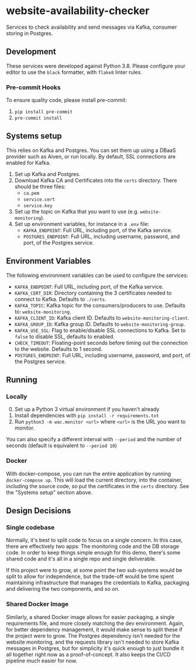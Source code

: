# website-availability-checker

Services to check availability and send messages via Kafka, consumer storing in Postgres.

## Development

These services were developed against Python 3.8. Please configure your editor to use the `black` formatter, with `flake8` linter rules.

### Pre-commit Hooks

To ensure quality code, please install pre-commit:
1. `pip install pre-commit`
2. `pre-commit install`


## Systems setup

This relies on Kafka and Postgres. You can set them up using a DBaaS provider such as Aiven, or run locally. By default, SSL connections are enabled for Kafka.

1. Set up Kafka and Postgres.
2. Download Kafka CA and Certificates into the `certs` directory. There should be three files:
    - `ca.pem`
    - `service.cert`
    - `service.key`
3. Set up the topic on Kafka that you want to use (e.g. `website-monitoring`).
4. Set up environment variables, for instance in a `.env` file:
    - `KAFKA_ENDPOINT`: Full URL, including port, of the Kafka service.
    - `POSTGRES_ENDPOINT`: Full URL, including username, password, and port, of the Postgres service.


## Environment Variables

The following environment variables can be used to configure the services:

- `KAFKA_ENDPOINT`: Full URL, including port, of the Kafka service.
- `KAFKA_CERT_DIR`: Directory containing the 3 certificates needed to connect to Kafka. Defaults to `./certs`.
- `KAFKA_TOPIC`: Kafka topic for the consumers/producers to use. Defaults to: `website-monitoring`.
- `KAFKA_CLIENT_ID`: Kafka client ID. Defaults to `website-monitoring-client`.
- `KAFKA_GROUP_ID`: Kafka group ID. Defaults to `website-monitoring-group`.
- `KAFKA_USE_SSL`: Flag to enable/disable SSL connections to Kafka. Set to `false` to disable SSL, defaults to enabled.
- `CHECK_TIMEOUT`: Floating-point seconds before timing out the connection to the website. Defaults to 1 second.
- `POSTGRES_ENDPOINT`: Full URL, including username, password, and port, of the Postgres service.

## Running

### Locally

0. Set up a Python 3 virtual environment if you haven't already
1. Install dependencies with `pip install -r requirements.txt`
2. Run `python3 -m wac.monitor <url>` where `<url>` is the URL you want to monitor.

You can also specify a different interval with `--period` and the number of seconds (default is equivalent to `--period 10`)

### Docker

With docker-compose, you can run the entire application by running `docker-compose up`.
This will load the current directory, into the container, including the source code, so put the certificates in the `certs` directory.
See the "Systems setup" section above.


## Design Decisions

### Single codebase

Normally, it's best to split code to focus on a single concern. In this case, there are effectively two apps: The monitoring code and the DB storage code.
In order to keep things simple enough for this demo, there's some shared code and it's all in a single repo and single deliverable.

If this project were to grow, at some point the two sub-systems would be split to allow for independence, but the trade-off would be time spent maintaining
infrastructure that manages the credentials to Kafka, packaging and delivering the two components, and so on.

### Shared Docker Image

Similarly, a shared Docker image allows for easier packaging, a single requirements file, and more closely matching the dev environment.
Again, for better dependency management, it would make sense to split these if the project were to grow. The Postgres dependency isn't needed
for the website monitoring, and the requests library isn't needed to store Kafka messages in Postgres, but for simplicity it's quick enough
to just bundle it all together right now as a proof-of-concept. It also keeps the CI/CD pipeline much easier for now.
